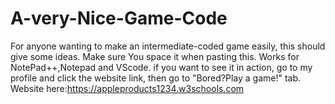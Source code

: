 # A-very-Nice-Game-Code
For anyone wanting to make an intermediate-coded game easily, this should give some ideas.
Make sure You space it when pasting this. Works for NotePad++,Notepad and VScode.
if you want to see it in action, go to my profile and click the website link, then go to "Bored?Play a game!" tab.
Website here:https://appleproducts1234.w3schools.com
